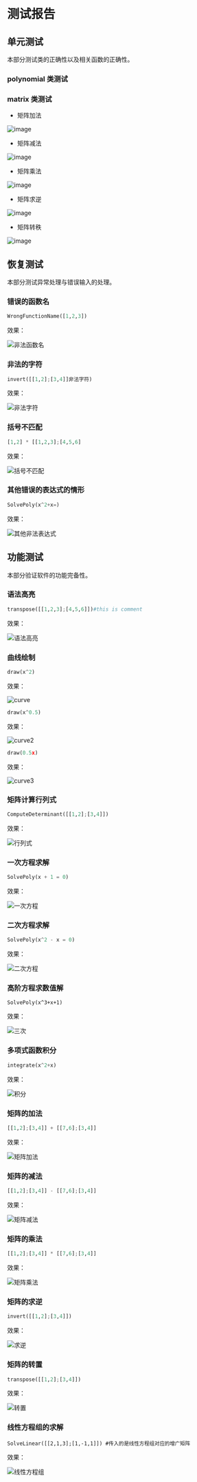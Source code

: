 # 测试报告



## 单元测试

本部分测试类的正确性以及相关函数的正确性。

### polynomial 类测试



### matrix 类测试

* 矩阵加法

![image](https://github.com/ZJU-CPP-SUMMER-TERM/project/blob/yaoliming/doc/addition.PNG)

* 矩阵减法

![image](https://github.com/ZJU-CPP-SUMMER-TERM/project/blob/yaoliming/doc/subtraction.PNG)

* 矩阵乘法

![image](https://github.com/ZJU-CPP-SUMMER-TERM/project/blob/yaoliming/doc/multiplication.PNG)

* 矩阵求逆

![image](https://github.com/ZJU-CPP-SUMMER-TERM/project/blob/yaoliming/doc/invert.PNG)

* 矩阵转秩

![image](https://github.com/ZJU-CPP-SUMMER-TERM/project/blob/yaoliming/doc/transpose1.PNG)



## 恢复测试

本部分测试异常处理与错误输入的处理。

### 错误的函数名

```python
WrongFunctionName([1,2,3])
```

效果：

![非法函数名](.\非法函数名.PNG)



### 非法的字符

```python
invert([[1,2];[3,4]]非法字符)
```

效果：

![非法字符](.\非法字符.PNG)



### 括号不匹配

```python
[1,2] * [[1,2,3];[4,5,6]
```

效果：

![括号不匹配](.\括号不匹配.PNG)



### 其他错误的表达式的情形

```python
SolvePoly(x^2+x=)
```

效果：

![其他非法表达式](.\其他非法表达式.PNG)

### 



## 功能测试

本部分验证软件的功能完备性。

### 语法高亮

```python
transpose([[1,2,3];[4,5,6]])#this is comment
```

效果：

![语法高亮](./语法高亮.PNG)



### 曲线绘制

```python
draw(x^2)
```

效果：

![curve](.\curve.PNG)



```python
draw(x^0.5)
```

效果：

![curve2](.\curve2.PNG)



```python
draw(0.5x)
```

效果：

![curve3](.\curve3.PNG)

### 矩阵计算行列式

```python
ComputeDeterminant([[1,2];[3,4]])
```

效果：

![行列式](.\行列式.PNG)

### 一次方程求解

```python
SolvePoly(x + 1 = 0)
```

效果：

![一次方程](.\一次方程.PNG)

### 二次方程求解

```python
SolvePoly(x^2 - x = 0)
```

效果：

![二次方程](.\二次方程.PNG)

### 高阶方程求数值解

```pyhton
SolvePoly(x^3+x+1)
```

效果：

![三次](.\三次.PNG)

### 多项式函数积分

```python
integrate(x^2+x)
```

效果：

![积分](.\积分.PNG)

### 矩阵的加法

```python
[[1,2];[3,4]] + [[7,6];[3,4]]
```

效果：

![矩阵加法](.\矩阵加法.PNG)

### 矩阵的减法

```python
[[1,2];[3,4]] - [[7,6];[3,4]]
```

效果：

![矩阵减法](.\矩阵减法.PNG)

### 矩阵的乘法

```python
[[1,2];[3,4]] * [[7,6];[3,4]]
```

效果：

![矩阵乘法](.\矩阵乘法.PNG)

### 矩阵的求逆

```python
invert([[1,2];[3,4]])
```

效果：

![求逆](.\求逆.PNG)

### 矩阵的转置

```python
transpose([[1,2];[3,4]])
```

效果：

![转置](.\转置.PNG)

### 线性方程组的求解

```pyhton
SolveLinear([[2,1,3];[1,-1,1]]) #传入的是线性方程组对应的增广矩阵
```

效果：

![线性方程组](.\线性方程组.PNG)



